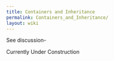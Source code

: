 ```yaml
---
title: Containers and Inheritance
permalink: Containers_and_Inheritance/
layout: wiki
---
```


See discussion-

Currently Under Construction
